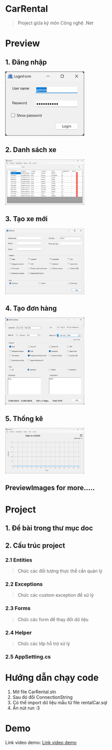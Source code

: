 # CarRental
> Project giữa kỳ môn Công nghệ .Net
# Preview
## 1. Đăng nhập
<img src="previewImages/Screenshot 2024-02-21 134642.png" alt="previews" width="250" />

## 2. Danh sách xe
<img src="previewImages/Screenshot 2024-02-21 202934.png" alt="previews" width="250" />

## 3. Tạo xe mới
<img src="previewImages/Screenshot 2024-02-21 202949.png" alt="previews" width="250" />

## 4. Tạo đơn hàng
<img src="previewImages/Screenshot 2024-02-21 203017.png" alt="previews" width="250" />

## 5. Thống kê
<img src="previewImages/Screenshot 2024-02-21 203036.png" alt="previews" width="250" />

## PreviewImages for more.....

# Project
## 1. Đề bài trong thư mục doc
## 2. Cấu trúc project
### 2.1 Entities
> Chức các đối tượng thực thể cần quản lý
### 2.2 Exceptions
> Chức các custom exception để xử lý
### 2.3 Forms
> Chức các form để thay đổi dữ liệu
### 2.4 Helper
> Chức các lớp hỗ trợ xử lý
### 2.5 AppSetting.cs

# Hướng dẫn chạy code
1. Mở file CarRental.sln
2. Sau đó đổi ConnectionString
3. Có thể import dữ liệu mẫu từ file rentalCar.sql
4. Ấn nút run :3

# Demo
Link video demo: [Link video demo](https://drive.google.com/file/d/1rL4p9SZfrcRLiDWL5ugG018qMnZMYFXr/view?usp=sharing)

